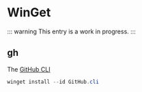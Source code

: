 # WinGet

::: warning
This entry is a work in progress.
:::

## gh

The [GitHub CLI](https://cli.github.com/)

```ps1
winget install --id GitHub.cli
```
